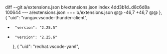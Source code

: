 diff --git a/extensions.json b/extensions.json
index 4dd3b1d..d8c6d8a 100644
--- a/extensions.json
+++ b/extensions.json
@@ -46,7 +46,7 @@
     },
     {
       "uid": "rangav.vscode-thunder-client",
-      "version": "2.25.5"
+      "version": "2.25.6"
     },
     {
       "uid": "redhat.vscode-yaml",
